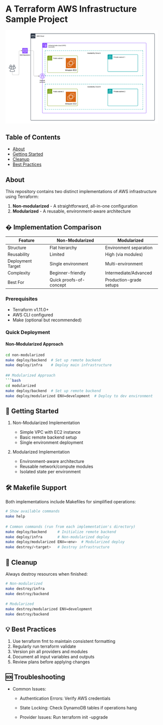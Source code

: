 # A Terraform AWS Infrastructure Sample Project

![Project Architecture Diagram](images/diagram.png)

## Table of Contents

- [About](#about)
- [Getting Started](#getting_started)
- [Cleanup](#cleanup)
- [Best Practices](#best_practices)

## About <a name = "about"></a>
This repository contains two distinct implementations of AWS infrastructure using Terraform:
1. **Non-modularized** - A straightforward, all-in-one configuration
2. **Modularized** - A reusable, environment-aware architecture


## � Implementation Comparison

| Feature              | Non-Modularized          | Modularized               |
|----------------------|--------------------------|---------------------------|
| Structure            | Flat hierarchy           | Environment separation    |
| Reusability          | Limited                  | High (via modules)        |
| Deployment Target    | Single environment       | Multi-environment         |
| Complexity           | Beginner-friendly        | Intermediate/Advanced     |
| Best For             | Quick proofs-of-concept  | Production-grade setups   |


### Prerequisites
- Terraform v1.11.0+
- AWS CLI configured
- Make (optional but recommended)

### Quick Deployment

#### Non-Modularized Approach
```bash
cd non-modularized
make deploy/backend  # Set up remote backend
make deploy/infra    # Deploy main infrastructure

## Modularized Approach
```bash
cd modularized
make deploy/backend  # Set up remote backend
make deploy/modularized ENV=development  # Deploy to dev environment
```

## 🚀 Getting Started <a name="getting_started">
1. Non-Modularized Implementation
    - Simple VPC with EC2 instance
    - Basic remote backend setup
    - Single environment deployment

2. Modularized Implementation
    - Environment-aware architecture
    - Reusable network/compute modules
    - Isolated state per environment

## 🛠 Makefile Support

Both implementations include Makefiles for simplified operations:
```bash
# Show available commands
make help

# Common commands (run from each implementation's directory)
make deploy/backend     # Initialize remote backend
make deploy/infra       # Non-modularized deploy
make deploy/modularized ENV=<env>  # Modularized deploy
make destroy/<target>   # Destroy infrastructure
```

## 🛑 Cleanup <a name="cleanup">
Always destroy resources when finished:
```bash
# Non-modularized
make destroy/infra
make destroy/backend

# Modularized
make destroy/modularized ENV=development
make destroy/backend
```

## 💡 Best Practices <a name="best_practices">

1. Use terraform fmt to maintain consistent formatting
2. Regularly run terraform validate
3. Version pin all providers and modules
4. Document all input variables and outputs
5. Review plans before applying changes

## 🆘 Troubleshooting

- Common Issues:

    - Authentication Errors: Verify AWS credentials

    - State Locking: Check DynamoDB tables if operations hang
 
    - Provider Issues: Run terraform init -upgrade